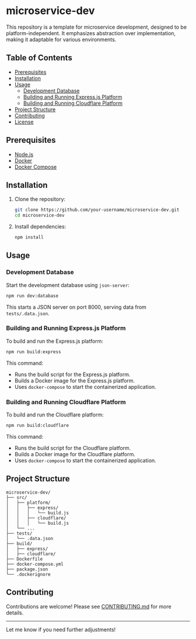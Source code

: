 # microservice-dev

This repository is a template for microservice development, designed to be platform-independent. It emphasizes abstraction over implementation, making it adaptable for various environments.

## Table of Contents

- [Prerequisites](#prerequisites)
- [Installation](#installation)
- [Usage](#usage)
  - [Development Database](#development-database)
  - [Building and Running Express.js Platform](#building-and-running-expressjs-platform)
  - [Building and Running Cloudflare Platform](#building-and-running-cloudflare-platform)
- [Project Structure](#project-structure)
- [Contributing](#contributing)
- [License](#license)

## Prerequisites

- [Node.js](https://nodejs.org/)
- [Docker](https://www.docker.com/)
- [Docker Compose](https://docs.docker.com/compose/)

## Installation

1. Clone the repository:
   ```bash
   git clone https://github.com/your-username/microservice-dev.git
   cd microservice-dev
   ```

2. Install dependencies:
   ```bash
   npm install
   ```

## Usage

### Development Database

Start the development database using `json-server`:
```bash
npm run dev:database
```
This starts a JSON server on port 8000, serving data from `tests/.data.json`.

### Building and Running Express.js Platform

To build and run the Express.js platform:
```bash
npm run build:express
```
This command:
- Runs the build script for the Express.js platform.
- Builds a Docker image for the Express.js platform.
- Uses `docker-compose` to start the containerized application.

### Building and Running Cloudflare Platform

To build and run the Cloudflare platform:
```bash
npm run build:cloudflare
```
This command:
- Runs the build script for the Cloudflare platform.
- Builds a Docker image for the Cloudflare platform.
- Uses `docker-compose` to start the containerized application.

## Project Structure

```plaintext
microservice-dev/
├── src/
│   ├── platform/
│   │   ├── express/
│   │   │   └── build.js
│   │   ├── cloudflare/
│   │   │   └── build.js
│   └── ...
├── tests/
│   └── .data.json
├── build/
│   ├── express/
│   ├── cloudflare/
├── Dockerfile
├── docker-compose.yml
├── package.json
└── .dockerignore
```

## Contributing

Contributions are welcome! Please see [CONTRIBUTING.md](CONTRIBUTING.md) for more details.

---

Let me know if you need further adjustments!
